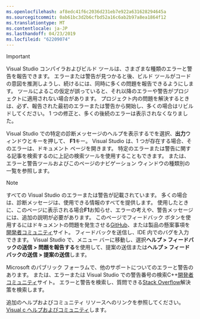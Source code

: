 ```yaml
---
ms.openlocfilehash: af8edc41f6c2036d231eb7e922a631628294645a
ms.sourcegitcommit: 0ab61bc3d2b6cfbd52a16c6ab2b97a8ea1864f12
ms.translationtype: MT
ms.contentlocale: ja-JP
ms.lasthandoff: 04/23/2019
ms.locfileid: "62209074"
---
```

> [!IMPORTANT]
> Visual Studio コンパイラおよびビルド ツールは、さまざまな種類のエラーと警告を報告できます。 エラーまたは警告が見つかると後、ビルド ツールがコードの意図を推測しようし、続けるには、同時に多くの問題を報告できるようにします。 ツールによるこの仮定が誤っていると、それ以降のエラーや警告がプロジェクトに適用されない場合があります。 プロジェクト内の問題を解決するときは、必ず、報告された最初のエラーまたは警告から開始し、多くの場合はリビルドしてください。 1 つの修正と、多くの後続のエラーは表示されなくなりました。

Visual Studio での特定の診断メッセージのヘルプを表示するでを選択、**出力**ウィンドウとキーを押して、 **F1**キー。 Visual Studio は、1 つが存在する場合、そのエラーは、ドキュメント ページを開きます。 特定のエラーまたは警告に関する記事を検索するのに上記の検索ツールを使用することもできます。 または、エラーと警告ツールおよびこのページのナビゲーション ウィンドウの種類別の一覧を参照します。

> [!NOTE]
> すべての Visual Studio のエラーまたは警告が記載されています。 多くの場合は、診断メッセージは、使用できる情報のすべてを提供します。 使用したときに、このページに表示される場合**F1**お知らせ、エラーの考えや、警告メッセージには、追加の説明が必要があります。 このページでフィードバック ボタンを使用するにはドキュメントの問題を発生させる[GitHub](https://github.com/MicrosoftDocs/cpp-docs/issues)、または製品の懸案事項を[開発者コミュニティ](https://developercommunity.visualstudio.com/spaces/8/index.html)サイト。 フィードバックを送信し、IDE 内でのバグを入力できます。 Visual Studio で、メニュー バーに移動し、選択**ヘルプ > フィードバックの送信 > 問題を報告する**を使用して、提案の送信または**ヘルプ > フィードバックの送信 > 提案の送信**します。

Microsoft のパブリック フォーラムで、他のサポートについてのエラーと警告のあります。 または、エラーまたは Visual Studio での警告番号の検索C++[開発者コミュニティ](https://developercommunity.visualstudio.com/spaces/8/index.html)サイト。 エラーと警告を検索し、質問できる[Stack Overflow](http://stackoverflow.com/)解決策を検索します。

追加のヘルプおよびコミュニティ リソースへのリンクを参照してください。 [Visual c ヘルプおよびコミュニティ](../../overview/visual-cpp-help-and-community.md)します。